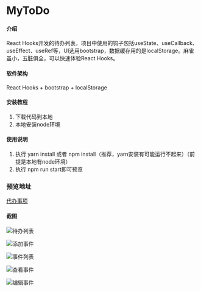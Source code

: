 # MyToDo

#### 介绍
React Hooks开发的待办列表，项目中使用的钩子包括useState、useCallback、 useEffect、useRef等，UI选用bootstrap，数据缓存用的是localStorage。麻雀虽小，五脏俱全，可以快速体验React Hooks。

#### 软件架构
React Hooks + bootstrap + localStorage


#### 安装教程

1.  下载代码到本地
2.  本地安装node环境

#### 使用说明

1.  执行 yarn install 或者 npm install（推荐，yarn安装有可能运行不起来）（前提是本地有node环境）
2.  执行 npm run start即可预览

### 预览地址
[代办事项](https://zkcpps.github.io/mytodo/)

#### 截图

![待办列表](https://images.gitee.com/uploads/images/2021/0320/115110_332e3176_4912892.png "屏幕截图.png")

![添加事件](https://images.gitee.com/uploads/images/2021/0320/115219_b743fe07_4912892.png "屏幕截图.png")

![事件列表](https://images.gitee.com/uploads/images/2021/0320/115319_a9423545_4912892.png "屏幕截图.png")

![查看事件](https://images.gitee.com/uploads/images/2021/0320/115347_601a3141_4912892.png "屏幕截图.png")

![编辑事件](https://images.gitee.com/uploads/images/2021/0320/115413_553be5f9_4912892.png "屏幕截图.png")
